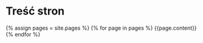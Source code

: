 # Treść stron

{% assign pages = site.pages %}
{% for page in pages %}
    {{page.content}}
{% endfor %}
